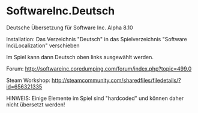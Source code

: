 # SoftwareInc.Deutsch
Deutsche Übersetzung für Software Inc. Alpha 8.10



Installation: 
Das Verzeichnis "Deutsch" in das Spielverzeichnis "Software Inc\Localization" verschieben

Im Spiel kann dann Deutsch oben links ausgewählt werden.


Forum: http://softwareinc.coredumping.com/forum/index.php?topic=499.0

Steam Workshop: http://steamcommunity.com/sharedfiles/filedetails/?id=656321335

HINWEIS: 
Einige Elemente im Spiel sind "hardcoded" und können daher nicht übersetzt werden!
